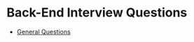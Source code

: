 # Back-End Interview Questions
- [General Questions](https://github.com/BekCodingAddict/Back-End/tree/master/Interview-Questions/General)

